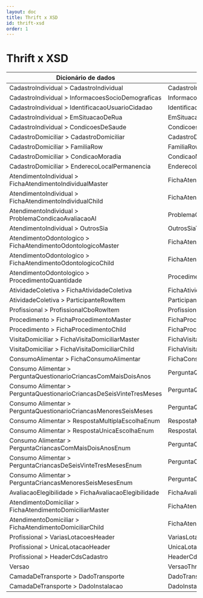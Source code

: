 ```yaml
---
layout: doc
title: Thrift x XSD
id: thrift-xsd
order: 1
---
```


# Thrift x XSD

|Dicionário de dados |Thrift |XSD |
|--- |--- |--- |
|CadastroIndividual > CadastroIndividual	|CadastroIndividualThrift	|v2000cadastroindividual.xsd |
|CadastroIndividual > InformacoesSocioDemograficas	|InformacoesSocioDemograficasThrift	|v2000informacoessociodemograficas.xsd |
|CadastroIndividual > IdentificacaoUsuarioCidadao	|IdentificacaoUsuarioCidadaoThrift	|v2000identificacaousuariocidadao.xsd |
|CadastroIndividual > EmSituacaoDeRua	|EmSituacaoDeRuaThrift	|v2000emsituacaoderua.xsd |
|CadastroIndividual > CondicoesDeSaude	|CondicoesDeSaudeThrift	|v2000condicoesdesaude.xsd |
|CadastroDomiciliar > CadastroDomiciliar	|CadastroDomiciliarThrift	|v2000cadastrodomiciliar.xsd |
|CadastroDomiciliar > FamiliaRow	|FamiliaRowThrift	|v2000familiarow.xsd |
|CadastroDomiciliar > CondicaoMoradia	|CondicaoMoradiaThrift	|v2000condicaomoradia.xsd |
|CadastroDomiciliar > EnderecoLocalPermanencia	|EnderecoLocalPermanenciaThrift	|v2000enderecolocalpermanencia.xsd |
|AtendimentoIndividual > FichaAtendimentoIndividualMaster	|FichaAtendimentoIndividualMasterThrift	|v2000fichaatendimentoindividualmaster.xsd |
|AtendimentoIndividual > FichaAtendimentoIndividualChild	|FichaAtendimentoIndividualChildThrift	|v2000fichaatendimentoindividualchild.xsd |
|AtendimentoIndividual > ProblemaCondicaoAvaliacaoAI	|ProblemaCondicaoAvaliacaoAIThrift	|v2000problemacondicaoavaliacaoai.xsd |
|AtendimentoIndividual > OutrosSia	|OutrosSiaThrift	|v2000outrossia.xsd |
|AtendimentoOdontologico > FichaAtendimentoOdontologicoMaster	|FichaAtendimentoOdontologicoMasterThrift	|v2000fichaatendimentoodontologicomaster.xsd |
|AtendimentoOdontologico > FichaAtendimentoOdontologicoChild	|FichaAtendimentoOdontologicoChildThrift	|v2000fichaatendimentoodontologicochild.xsd |
|AtendimentoOdontologico > ProcedimentoQuantidade	|ProcedimentoQuantidadeThrift	|v2000procedimentoquantidade.xsd |
|AtividadeColetiva > FichaAtividadeColetiva	|FichaAtividadeColetivaThrift	|v2000fichaatividadecoletiva.xsd |
|AtividadeColetiva > ParticipanteRowItem	|ParticipanteRowItemThrift	|v2000participanterowitem.xsd |
|Profissional > ProfissionalCboRowItem	|ProfissionalCboRowItemThrift	|v2000profissionalcborowitem.xsd |
|Procedimento > FichaProcedimentoMaster	|FichaProcedimentoMasterThrift	|v2000fichaprocedimentomaster.xsd |
|Procedimento > FichaProcedimentoChild	|FichaProcedimentoChildThrift	|v2000fichaprocedimentochild.xsd |
|VisitaDomiciliar > FichaVisitaDomiciliarMaster	|FichaVisitaDomiciliarMasterThrift	|v2000fichavisitadomiciliarmaster.xsd |
|VisitaDomiciliar > FichaVisitaDomiciliarChild	|FichaVisitaDomiciliarChildThrift	|v2000fichavisitadomiciliarchild.xsd |
|ConsumoAlimentar > FichaConsumoAlimentar	|FichaConsumoAlimentarThrift	|v2000fichaconsumoalimentar.xsd |
|Consumo Alimentar > PerguntaQuestionarioCriancasComMaisDoisAnos	|PerguntaQuestionarioCriancasComMaisDoisAnosThrift	|v2000perguntaquestionariocriancascommaisdoisanos.xsd |
|Consumo Alimentar > PerguntaQuestionarioCriancasDeSeisVinteTresMeses	|PerguntaQuestionarioCriancasDeSeisVinteTresMesesThrift	|v2000perguntaquestionariocriancasdeseisvintetresmeses.xsd |
|Consumo Alimentar > PerguntaQuestionarioCriancasMenoresSeisMeses	|PerguntaQuestionarioCriancasMenoresSeisMesesThrift	|v2000perguntaquestionariocriancasmenoresseismeses.xsd |
|Consumo Alimentar > RespostaMultiplaEscolhaEnum	|RespostaMultiplaEscolhaEnumThrift	|v2000respostamultiplaescolhaenum.xsd |
|Consumo Alimentar > RespostaUnicaEscolhaEnum	|RespostaUnicaEscolhaEnumThrift	|v2000respostaunicaescolhaenum.xsd |
|Consumo Alimentar > PerguntaCriancasComMaisDoisAnosEnum	|PerguntaCriancasComMaisDoisAnosEnumThrift	|v2000perguntacriancascommaisdoisanosenum.xsd |
|Consumo Alimentar > PerguntaCriancasDeSeisVinteTresMesesEnum	|PerguntaCriancasDeSeisVinteTresMesesEnumThrift	|v2000perguntacriancasdeseisvintetresmesesenum.xsd |
|Consumo Alimentar > PerguntaCriancasMenoresSeisMesesEnum	|PerguntaCriancasMenoresSeisMesesEnumThrift	|v2000perguntacriancasmenoresseismesesenum.xsd |
|AvaliacaoElegibilidade > FichaAvaliacaoElegibilidade	|FichaAvaliacaoElegibilidadeThrift	|v2000fichaavaliacaoelegibilidade.xsd |
|AtendimentoDomiciliar > FichaAtendimentoDomiciliarMaster	|FichaAtendimentoDomiciliarMasterThrift	|v2000fichaatendimentodomiciliarmaster.xsd |
|AtendimentoDomiciliar > FichaAtendimentoDomiciliarChild	|FichaAtendimentoDomiciliarChildThrift	|v2000fichaatendimentodomiciliarchild.xsd |
|Profissional > VariasLotacoesHeader	|VariasLotacoesHeaderThrift	|v2000variaslotacoesheader.xsd |
|Profissional > UnicaLotacaoHeader	|UnicaLotacaoHeaderThrift	|v2000unicalotacaoheader.xsd |
|Profissional > HeaderCdsCadastro	|HeaderCdsCadastroThrift	|v2000headercdscadastro.xsd |
|Versao	|VersaoThrift	|v2000versao.xsd |
|CamadaDeTransporte > DadoTransporte	|DadoTransporteThrift	|v2000dadotransporte.xsd |
|CamadaDeTransporte > DadoInstalacao	|DadoInstalacaoThrift	|v2000dadoinstalacao.xsd |
